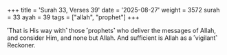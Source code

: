 +++
title = 'Surah 33, Verses 39'
date = '2025-08-27'
weight = 3572
surah = 33
ayah = 39
tags = ["allah", "prophet"]
+++

˹That is His way with˺ those ˹prophets˺ who deliver the messages of Allah, and consider Him, and none but Allah. And sufficient is Allah as a ˹vigilant˺ Reckoner.